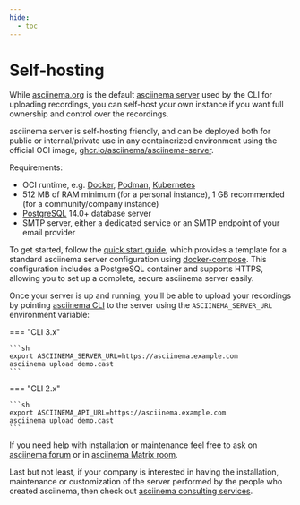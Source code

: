 ```yaml
---
hide:
  - toc
---
```


# Self-hosting

While [asciinema.org](https://asciinema.org) is the default [asciinema
server](../index.md) used by the CLI for uploading recordings, you can self-host
your own instance if you want full ownership and control over the recordings.

asciinema server is self-hosting friendly, and can be deployed both for public
or internal/private use in any containerized environment using the official OCI
image,
[ghcr.io/asciinema/asciinema-server](https://github.com/asciinema/asciinema-server/pkgs/container/asciinema-server).

Requirements:

- OCI runtime, e.g. [Docker](https://www.docker.com/),
  [Podman](https://podman.io/), [Kubernetes](https://kubernetes.io/)
- 512 MB of RAM minimum (for a personal instance), 1 GB recommended (for a
  community/company instance)
- [PostgreSQL](http://www.postgresql.org/download/) 14.0+ database server
- SMTP server, either a dedicated service or an SMTP endpoint of your email
  provider

To get started, follow the [quick start guide](quick-start.md), which provides a
template for a standard asciinema server configuration using
[docker-compose](https://docs.docker.com/compose/). This configuration includes
a PostgreSQL container and supports HTTPS, allowing you to set up a complete,
secure asciinema server easily.

Once your server is up and running, you'll be able to upload your recordings by
pointing [asciinema CLI](../../cli/index.md) to the server using the
`ASCIINEMA_SERVER_URL` environment variable:

=== "CLI 3.x"

    ```sh
    export ASCIINEMA_SERVER_URL=https://asciinema.example.com
    asciinema upload demo.cast
    ```

=== "CLI 2.x"

    ```sh
    export ASCIINEMA_API_URL=https://asciinema.example.com
    asciinema upload demo.cast
    ```


If you need help with installation or maintenance feel free to ask on [asciinema
forum](https://discourse.asciinema.org) or in [asciinema Matrix
room](https://matrix.to/#/#asciinema:matrix.org).

Last but not least, if your company is interested in having the installation,
maintenance or customization of the server performed by the people who created
asciinema, then check out [asciinema consulting
services](../../../consulting.md).

